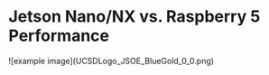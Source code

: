 <h1>Jetson Nano/NX vs. Raspberry 5 Performance</h1>
![example image](UCSDLogo_JSOE_BlueGold_0_0.png)
